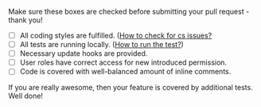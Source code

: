Make sure these boxes are checked before submitting your pull request - thank you!

- [ ] All coding styles are fulfilled. ([How to check for cs issues?]()
- [ ] All tests are running locally. ([How to run the test?]())
- [ ] Necessary update hooks are provided.
- [ ] User roles have correct access for new introduced permission.
- [ ] Code is covered with well-balanced amount of inline comments.

If you are really awesome, then your feature is covered by additional tests. Well done!

